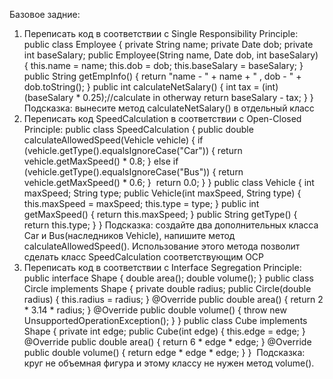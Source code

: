Базовое задние:
1) Переписать код в соответствии с Single Responsibility Principle:
public class Employee {
private String name;
private Date dob;
private int baseSalary;
public Employee(String name, Date dob, int baseSalary) {
this.name = name;
this.dob = dob;
this.baseSalary = baseSalary;
}
public String getEmpInfo() {
return "name - " + name + " , dob - " + dob.toString();
}
public int calculateNetSalary() {
int tax = (int) (baseSalary * 0.25);//calculate in otherway
return baseSalary - tax;
}
}
​
Подсказка: вынесите метод calculateNetSalary() в отдельный класс
​
2) Переписать код SpeedCalculation в соответствии с Open-Closed Principle:
public class SpeedCalculation {
public double calculateAllowedSpeed(Vehicle vehicle) {
if (vehicle.getType().equalsIgnoreCase("Car")) {
return vehicle.getMaxSpeed() * 0.8;
} else if (vehicle.getType().equalsIgnoreCase("Bus")) {
return vehicle.getMaxSpeed() * 0.6;
}
​
return 0.0;
}
}
public class Vehicle {
int maxSpeed;
String type;
public Vehicle(int maxSpeed, String type) {
this.maxSpeed = maxSpeed;
this.type = type;
}
public int getMaxSpeed() {
return this.maxSpeed;
}
public String getType() {
return this.type;
}
}
​
Подсказка: создайте два дополнительных класса Car и Bus(наследников Vehicle), напишите метод calculateAllowedSpeed(). Использование этого метода позволит сделать класс SpeedCalculation соответствующим OCP
​
3) Переписать код в соответствии с Interface Segregation Principle:
public interface Shape {
double area();
double volume();
}
public class Circle implements Shape {
private double radius;
public Circle(double radius) {
this.radius = radius;
}
@Override
public double area() {
return 2 * 3.14 * radius;
}
@Override
public double volume() {
throw new UnsupportedOperationException();
}
}
public class Cube implements Shape {
private int edge;
public Cube(int edge) {
this.edge = edge;
}
@Override
public double area() {
return 6 * edge * edge;
}
@Override
public double volume() {
return edge * edge * edge;
}
}
​
Подсказка: круг не объемная фигура и этому классу не нужен метод volume().